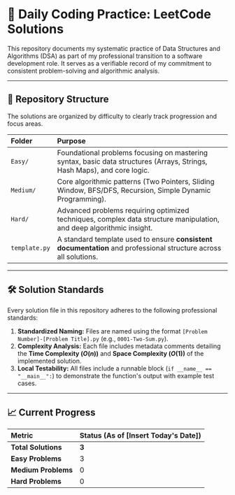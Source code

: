 # 🎯 Daily Coding Practice: LeetCode Solutions

This repository documents my systematic practice of Data Structures and Algorithms (DSA) as part of my professional transition to a software development role. It serves as a verifiable record of my commitment to consistent problem-solving and algorithmic analysis.

***

## 📁 Repository Structure

The solutions are organized by difficulty to clearly track progression and focus areas.

| Folder | Purpose |
| :--- | :--- |
| `Easy/` | Foundational problems focusing on mastering syntax, basic data structures (Arrays, Strings, Hash Maps), and core logic. |
| `Medium/` | Core algorithmic patterns (Two Pointers, Sliding Window, BFS/DFS, Recursion, Simple Dynamic Programming). |
| `Hard/` | Advanced problems requiring optimized techniques, complex data structure manipulation, and deep algorithmic insight. |
| `template.py` | A standard template used to ensure **consistent documentation** and professional structure across all solutions. |

***

## 🛠️ Solution Standards

Every solution file in this repository adheres to the following professional standards:

1.  **Standardized Naming:** Files are named using the format `[Problem Number]-[Problem Title].py` (e.g., `0001-Two-Sum.py`).
2.  **Complexity Analysis:** Each file includes metadata comments detailing the **Time Complexity ($O(n)$)** and **Space Complexity ($O(1)$)** of the implemented solution.
3.  **Local Testability:** All files include a runnable block (`if __name__ == "__main__":`) to demonstrate the function's output with example test cases.

***

## 📈 Current Progress

| Metric | Status (As of [Insert Today's Date]) |
| :--- | :--- |
| **Total Solutions** | **3** |
| **Easy Problems** | 3 |
| **Medium Problems** | 0 |
| **Hard Problems** | 0 |